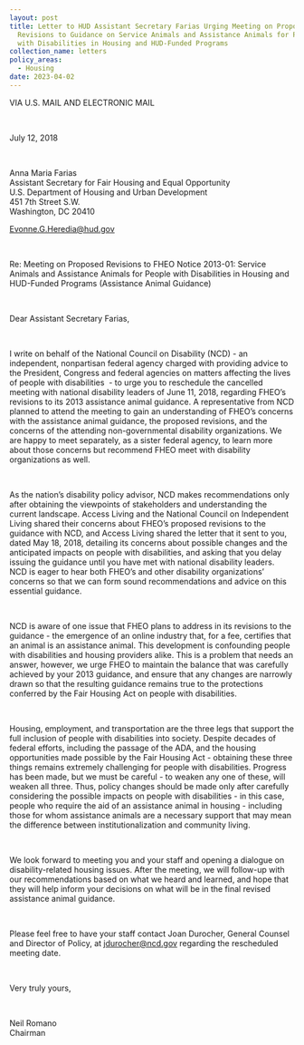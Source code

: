 ```yaml
---
layout: post
title: Letter to HUD Assistant Secretary Farias Urging Meeting on Proposed
  Revisions to Guidance on Service Animals and Assistance Animals for People
  with Disabilities in Housing and HUD-Funded Programs
collection_name: letters
policy_areas:
  - Housing
date: 2023-04-02
---
```

VIA U.S. MAIL AND ELECTRONIC MAIL

 

July 12, 2018

 

Anna Maria Farias\
Assistant Secretary for Fair Housing and Equal Opportunity\
U.S. Department of Housing and Urban Development\
451 7th Street S.W.\
Washington, DC 20410

[Evonne.G.Heredia@hud.gov](mailto:Evonne.G.Heredia@hud.gov)

 

Re: Meeting on Proposed Revisions to FHEO Notice 2013-01: Service Animals and Assistance Animals for People with Disabilities in Housing and HUD-Funded Programs (Assistance Animal Guidance) 

 

Dear Assistant Secretary Farias, 

 

I write on behalf of the National Council on Disability (NCD) - an independent, nonpartisan federal agency charged with providing advice to the President, Congress and federal agencies on matters affecting the lives of people with disabilities  - to urge you to reschedule the cancelled meeting with national disability leaders of June 11, 2018, regarding FHEO’s revisions to its 2013 assistance animal guidance. A representative from NCD planned to attend the meeting to gain an understanding of FHEO’s concerns with the assistance animal guidance, the proposed revisions, and the concerns of the attending non-governmental disability organizations. We are happy to meet separately, as a sister federal agency, to learn more about those concerns but recommend FHEO meet with disability organizations as well.

 

As the nation’s disability policy advisor, NCD makes recommendations only after obtaining the viewpoints of stakeholders and understanding the current landscape. Access Living and the National Council on Independent Living shared their concerns about FHEO’s proposed revisions to the guidance with NCD, and Access Living shared the letter that it sent to you, dated May 18, 2018, detailing its concerns about possible changes and the anticipated impacts on people with disabilities, and asking that you delay issuing the guidance until you have met with national disability leaders.  NCD is eager to hear both FHEO’s and other disability organizations’ concerns so that we can form sound recommendations and advice on this essential guidance.

 

NCD is aware of one issue that FHEO plans to address in its revisions to the guidance - the emergence of an online industry that, for a fee, certifies that an animal is an assistance animal. This development is confounding people with disabilities and housing providers alike. This is a problem that needs an answer, however, we urge FHEO to maintain the balance that was carefully achieved by your 2013 guidance, and ensure that any changes are narrowly drawn so that the resulting guidance remains true to the protections conferred by the Fair Housing Act on people with disabilities.

 

Housing, employment, and transportation are the three legs that support the full inclusion of people with disabilities into society. Despite decades of federal efforts, including the passage of the ADA, and the housing opportunities made possible by the Fair Housing Act - obtaining these three things remains extremely challenging for people with disabilities. Progress has been made, but we must be careful - to weaken any one of these, will weaken all three. Thus, policy changes should be made only after carefully considering the possible impacts on people with disabilities - in this case, people who require the aid of an assistance animal in housing - including those for whom assistance animals are a necessary support that may mean the difference between institutionalization and community living.

 

We look forward to meeting you and your staff and opening a dialogue on disability-related housing issues. After the meeting, we will follow-up with our recommendations based on what we heard and learned, and hope that they will help inform your decisions on what will be in the final revised assistance animal guidance. 

 

Please feel free to have your staff contact Joan Durocher, General Counsel and Director of Policy, at [jdurocher@ncd.gov](mailto:jdurocher@ncd.gov) regarding the rescheduled meeting date.

 

Very truly yours,

 

Neil Romano\
Chairman
